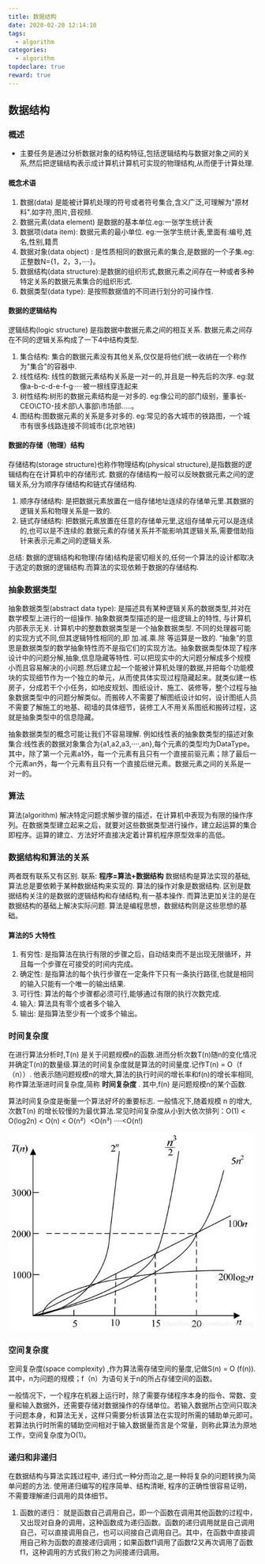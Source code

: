 ```yaml
---
title: 数据结构
date: 2020-02-20 12:14:10
tags:
  - algorithm
categories:
  - algorithm
topdeclare: true
reward: true
---
```


## 数据结构

### 概述
- 主要任务是通过分析数据对象的结构特征,包括逻辑结构与数据对象之间的关系,然后把逻辑结构表示成计算机计算机可实现的物理结构,从而便于计算处理.

#### 概念术语
1. 数据(data) 是能被计算机处理的符号或者符号集合,含义广泛,可理解为"原材料".如字符,图片,音视频.
2. 数据元素(data element) 是数据的基本单位.eg:一张学生统计表
3. 数据项(data item): 数据元素的最小单位. eg:一张学生统计表,里面有:编号,姓名,性别,籍贯
4. 数据对象(data object) : 是性质相同的数据元素的集合,是数据的一个子集.eg:正整数N={1，2，3，····}。
5. 数据结构(data structure):是数据的组织形式,数据元素之间存在一种或者多种特定关系的数据元素集合的组织形式.
6. 数据类型(data type): 是按照数据值的不同进行划分的可操作性.

#### 数据的逻辑结构

逻辑结构(logic structure) 是指数据中数据元素之间的相互关系. 数据元素之间存在不同的逻辑关系构成了一下4中结构类型.
1. 集合结构: 集合的数据元素没有其他关系,仅仅是将他们统一收纳在一个称作为"集合"的容器中.
2. 线性结构: 线性的数据元素结构关系是一对一的,并且是一种先后的次序. eg:就像a-b-c-d-e-f-g·····被一根线穿连起来
3. 树性结构:树形的数据元素结构是一对多的. eg:像公司的部门级别，董事长-CEO\\CTO-技术部\\人事部\\市场部.....。
4. 图结构:图数据元素的关系是多对多的. eg:常见的各大城市的铁路图，一个城市有很多线路连接不同城市(北京地铁)

#### 数据的存储（物理）结构

存储结构(storage structure)也称作物理结构(physical structure),是指数据的逻辑结构在在计算机中的存储形式. 数据的存储结构一般可以反映数据元素之间的逻辑关系,分为顺序存储结构和链式存储结构.

1. 顺序存储结构: 是把数据元素放置在一组存储地址连续的存储单元里.其数据的逻辑关系和物理关系是一致的.
2. 链式存储结构: 把数据元素放置在任意的存储单元里,这组存储单元可以是连续的,也可以是不连续的.数据元素的存储关系并不能影响其逻辑关系,需要借助指针来表示元素之间的逻辑关系.

总结: 数据的逻辑结构和物理(存储)结构是密切相关的,任何一个算法的设计都取决于选定的数据的逻辑结构.而算法的实现依赖于数据的存储结构.

### 抽象数据类型

抽象数据类型(abstract data type): 是描述具有某种逻辑关系的数据类型,并对在数学模型上进行的一组操作. 抽象数据类型描述的是一组逻辑上的特性, 与计算机内部表示无关. 计算机中的整数数据类型是一个抽象数据类型. 不同的处理器可能的实现方式不同,但其逻辑特性相同的,即 加.减.乘.除 等运算是一致的. “抽象”的意思是数据类型的数学抽象特性而不是指它们的实现方法。抽象数据类型体现了程序设计中的问题分解,抽象,信息隐藏等特性. 可以把现实中的大问题分解成多个规模小而且容易解决的小问题.然后建立起一个能被计算机处理的数据,并把每个功能模块的实现细节作为一个独立的单元，从而使具体实现过程隐藏起来。就类似建一栋房子，分成若干个小任务，如地皮规划、图纸设计、施工、装修等，整个过程与抽象数据类型中的问题分解类似。而搬砖人不需要了解图纸设计如何，设计图纸人员不需要了解施工的地基、砌墙的具体细节，装修工人不用关系图纸和搬砖过程，这就是抽象类型中的信息隐藏。

抽象数据类型的概念可能让我们不容易理解. 例如线性表的抽象数类型的描述对象集合:线性表的数据对象集合为{a1,a2,a3,····,an},每个元素的类型均为DataType。其中，除了第一个元素a1外，每一个元素有且只有一个直接前驱元素；除了最后一个元素an外，每一个元素有且只有一个直接后继元素。数据元素之间的关系是一对一的。

### 算法

算法(algorithm) 解决特定问题求解步骤的描述，在计算机中表现为有限的操作序列。在数据类型建立起来之后，就要对这些数据类型进行操作，建立起运算的集合即程序。运算的建立、方法好坏直接决定着计算机程序原型效率的高低。

### 数据结构和算法的关系

两者既有联系又有区别. 联系: __程序=算法+数据结构__ 数据结构是算法实现的基础,算法总是要依赖于某种数据结构来实现的. 算法的操作对象是数据结构. 区别是数据结构关注的是数据的逻辑结构和存储结构,有一基本操作. 而算法更加关注的是在数据结构的基础上解决实际问题. 算法是编程思想，数据结构则是这些思想的基础。

#### 算法的5 大特性
1. 有穷性: 是指算法在执行有限的步骤之后，自动结束而不是出现无限循环，并且每一个步骤在可接受的时间内完成。
2. 确定性: 是指算法的每个执行步骤在一定条件下只有一条执行路径,也就是相同的输入只能有一个唯一的输出结果.
3. 可行性: 算法的每个步骤都必须可行,能够通过有限的执行次数完成.
4. 输入: 算法具有零个或者多个输入
5. 输出: 是指算法至少有一个或多个输出。

### 时间复杂度

在进行算法分析时,T(n) 是关于问题规模n的函数.进而分析次数T(n)随n的变化情况并确定T(n)的数量级.算法的时间复杂度就是算法的时间量度.记作T(n) = O（f（n））.
他表示随问题规模n的增大,算法的执行时间的增长率和f(n)的增长率相同,称作算法渐进时间复杂度,简称 __时间复杂度__ . 其中,f(n) 是问题规模n的某个函数.

算法时间复杂度是衡量一个算法好坏的重要标志. 一般情况下,随着规模 n 的增大,次数T(n) 的增长较慢的为最优算法.常见时间复杂度从小到大依次排列：O(1) < O(log2n) < O(n) < O(n²）<O(n³) ····<O(n!)

![时间复杂度](./imgs/时间复杂度.jpeg)

### 空间复杂度

空间复杂度(space complexity) ,作为算法需存储空间的量度,记做S(n) = O (f(n)). 其中，n为问题的规模；f（n）为语句关于n的所占存储空间的函数。

一般情况下，一个程序在机器上运行时，除了需要存储程序本身的指令、常数、变量和输入数据外，还需要存储对数据操作的存储单位。若输入数据所占空间只取决于问题本身，和算法无关，这样只需要分析该算法在实现时所需的辅助单元即可。若算法执行时所需的辅助空间相对于输入数据量而言是个常量，则称此算法为原地工作，空间复杂度为O(1)。

### 递归和非递归

在数据结构与算法实践过程中, 递归式一种分而治之,是一种将复杂的问题转换为简单问题的方法. 使用递归编写的程序简单、结构清晰, 程序的正确性很容易证明，不需要理解递归调用的具体细节。

1. 函数的递归： 就是函数自己调用自己，即一个函数在调用其他函数的过程中，又出现对自身的调用，这种函数成为递归函数。函数的递归调用就是自己调用自己，可以直接调用自己，也可以间接自己调用自己。其中，在函数中直接调用自己称为函数的直接递归调用；如果函数f1调用了函数f2又再次调用了函数f1，这种调用的方式我们称之为间接递归调用。
